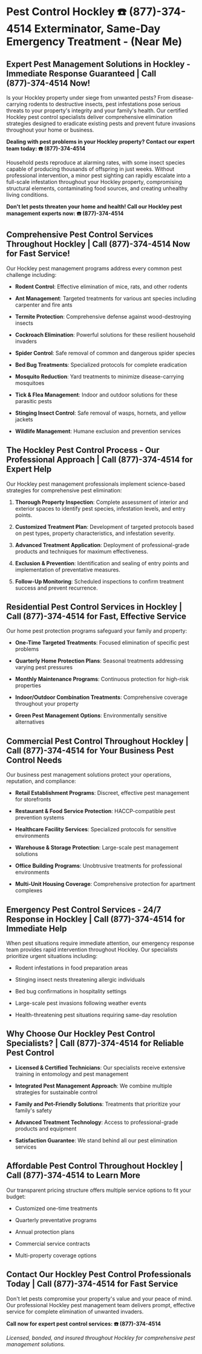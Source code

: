 # Pest Control Hockley ☎️ (877)-374-4514 Exterminator, Same-Day Emergency Treatment - (Near Me)

## Expert Pest Management Solutions in Hockley - Immediate Response Guaranteed | Call (877)-374-4514 Now!

Is your Hockley property under siege from unwanted pests? From disease-carrying rodents to destructive insects, pest infestations pose serious threats to your property's integrity and your family's health. Our certified Hockley pest control specialists deliver comprehensive elimination strategies designed to eradicate existing pests and prevent future invasions throughout your home or business.

**Dealing with pest problems in your Hockley property? Contact our expert team today: ☎️ (877)-374-4514**

Household pests reproduce at alarming rates, with some insect species capable of producing thousands of offspring in just weeks. Without professional intervention, a minor pest sighting can rapidly escalate into a full-scale infestation throughout your Hockley property, compromising structural elements, contaminating food sources, and creating unhealthy living conditions.

**Don't let pests threaten your home and health! Call our Hockley pest management experts now: ☎️ (877)-374-4514**

## Comprehensive Pest Control Services Throughout Hockley | Call (877)-374-4514 Now for Fast Service!

Our Hockley pest management programs address every common pest challenge including:

- **Rodent Control**: Effective elimination of mice, rats, and other rodents  
- **Ant Management**: Targeted treatments for various ant species including carpenter and fire ants  
- **Termite Protection**: Comprehensive defense against wood-destroying insects  
- **Cockroach Elimination**: Powerful solutions for these resilient household invaders  
- **Spider Control**: Safe removal of common and dangerous spider species  
- **Bed Bug Treatments**: Specialized protocols for complete eradication  
- **Mosquito Reduction**: Yard treatments to minimize disease-carrying mosquitoes  
- **Tick & Flea Management**: Indoor and outdoor solutions for these parasitic pests  
- **Stinging Insect Control**: Safe removal of wasps, hornets, and yellow jackets  
- **Wildlife Management**: Humane exclusion and prevention services  

## The Hockley Pest Control Process - Our Professional Approach | Call (877)-374-4514 for Expert Help

Our Hockley pest management professionals implement science-based strategies for comprehensive pest elimination:

1. **Thorough Property Inspection**: Complete assessment of interior and exterior spaces to identify pest species, infestation levels, and entry points.  
2. **Customized Treatment Plan**: Development of targeted protocols based on pest types, property characteristics, and infestation severity.  
3. **Advanced Treatment Application**: Deployment of professional-grade products and techniques for maximum effectiveness.  
4. **Exclusion & Prevention**: Identification and sealing of entry points and implementation of preventative measures.  
5. **Follow-Up Monitoring**: Scheduled inspections to confirm treatment success and prevent recurrence.  

## Residential Pest Control Services in Hockley | Call (877)-374-4514 for Fast, Effective Service

Our home pest protection programs safeguard your family and property:

- **One-Time Targeted Treatments**: Focused elimination of specific pest problems  
- **Quarterly Home Protection Plans**: Seasonal treatments addressing varying pest pressures  
- **Monthly Maintenance Programs**: Continuous protection for high-risk properties  
- **Indoor/Outdoor Combination Treatments**: Comprehensive coverage throughout your property  
- **Green Pest Management Options**: Environmentally sensitive alternatives  

## Commercial Pest Control Throughout Hockley | Call (877)-374-4514 for Your Business Pest Control Needs

Our business pest management solutions protect your operations, reputation, and compliance:

- **Retail Establishment Programs**: Discreet, effective pest management for storefronts  
- **Restaurant & Food Service Protection**: HACCP-compatible pest prevention systems  
- **Healthcare Facility Services**: Specialized protocols for sensitive environments  
- **Warehouse & Storage Protection**: Large-scale pest management solutions  
- **Office Building Programs**: Unobtrusive treatments for professional environments  
- **Multi-Unit Housing Coverage**: Comprehensive protection for apartment complexes  

## Emergency Pest Control Services - 24/7 Response in Hockley | Call (877)-374-4514 for Immediate Help

When pest situations require immediate attention, our emergency response team provides rapid intervention throughout Hockley. Our specialists prioritize urgent situations including:

- Rodent infestations in food preparation areas  
- Stinging insect nests threatening allergic individuals  
- Bed bug confirmations in hospitality settings  
- Large-scale pest invasions following weather events  
- Health-threatening pest situations requiring same-day resolution  

## Why Choose Our Hockley Pest Control Specialists? | Call (877)-374-4514 for Reliable Pest Control

- **Licensed & Certified Technicians**: Our specialists receive extensive training in entomology and pest management  
- **Integrated Pest Management Approach**: We combine multiple strategies for sustainable control  
- **Family and Pet-Friendly Solutions**: Treatments that prioritize your family's safety  
- **Advanced Treatment Technology**: Access to professional-grade products and equipment  
- **Satisfaction Guarantee**: We stand behind all our pest elimination services  

## Affordable Pest Control Throughout Hockley | Call (877)-374-4514 to Learn More

Our transparent pricing structure offers multiple service options to fit your budget:

- Customized one-time treatments  
- Quarterly preventative programs  
- Annual protection plans  
- Commercial service contracts  
- Multi-property coverage options  

## Contact Our Hockley Pest Control Professionals Today | Call (877)-374-4514 for Fast Service

Don't let pests compromise your property's value and your peace of mind. Our professional Hockley pest management team delivers prompt, effective service for complete elimination of unwanted invaders.

**Call now for expert pest control services: ☎️ (877)-374-4514**

*Licensed, bonded, and insured throughout Hockley for comprehensive pest management solutions.*
